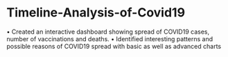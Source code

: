 # Timeline-Analysis-of-Covid19

• Created an interactive dashboard showing spread of COVID19 cases, number of vaccinations and deaths.
• Identified interesting patterns and possible reasons of COVID19 spread with basic as well as advanced charts
